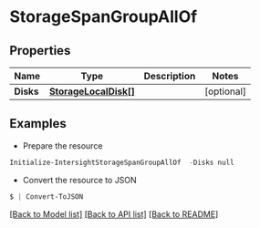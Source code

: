 # StorageSpanGroupAllOf
## Properties

Name | Type | Description | Notes
------------ | ------------- | ------------- | -------------
**Disks** | [**StorageLocalDisk[]**](StorageLocalDisk.md) |  | [optional] 

## Examples

- Prepare the resource
```powershell
Initialize-IntersightStorageSpanGroupAllOf  -Disks null
```

- Convert the resource to JSON
```powershell
$ | Convert-ToJSON
```

[[Back to Model list]](../README.md#documentation-for-models) [[Back to API list]](../README.md#documentation-for-api-endpoints) [[Back to README]](../README.md)

